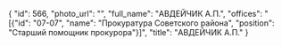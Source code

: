 {
    "id": 566,
    "photo_url": "",
    "full_name": "АВДЕЙЧИК А.П.",
    "offices": "[{\"id\": \"07-07\", \"name\": \"Прокуратура Советского района\", \"position\": \"Старший помощник прокурора\"}]",
    "title": "АВДЕЙЧИК А.П."
}